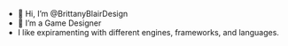 - 👋 Hi, I’m @BrittanyBlairDesign
- 👀 I’m a Game Designer
- I like expiramenting with different engines, frameworks, and languages.

